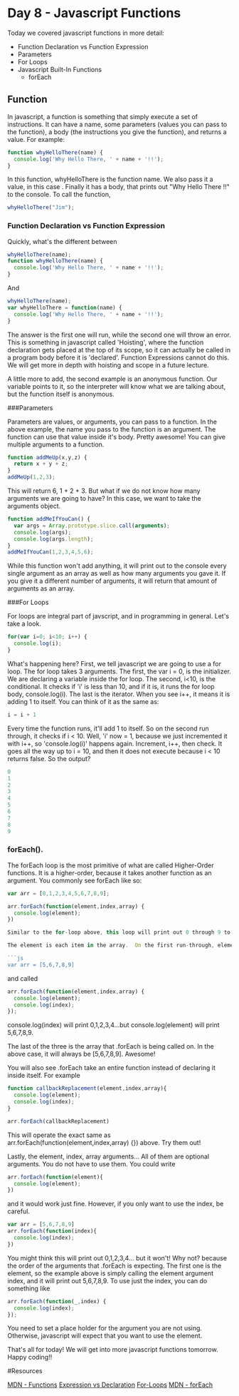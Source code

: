 # Day 8 - Javascript Functions

Today we covered javascript functions in more detail:

- Function Declaration vs Function Expression
- Parameters
- For Loops
- Javascript Built-In Functions
  - forEach

## Function

In javascript, a function is something that simply execute a set of instructions.  It can have a name, some parameters (values you can pass to the function), a body (the instructions you give the function), and returns a value. For example:

```js
function whyHelloThere(name) {
  console.log('Why Hello There, ' + name + '!!');
}
```
In this function, whyHelloThere is the function name. We also pass it a value, in this case <name>.  Finally it has a body, that prints out "Why Hello There <name>!!" to the console. To call the function,

```js
whyHelloThere("Jim");
```

### Function Declaration vs Function Expression

Quickly, what's the different between

```js
whyHelloThere(name);
function whyHelloThere(name) {
  console.log('Why Hello There, ' + name + '!!');
}
```

And

```js
whyHelloThere(name);
var whyHelloThere = function(name) {
  console.log('Why Hello There, ' + name + '!!');
}
```

The answer is the first one will run, while the second one will throw an error.  This is something in javascript called 'Hoisting', where the function declaration gets placed at the top of its scope, so it can actually be called in a program body before it is 'declared'.  Function Expressions cannot do this. We will get more in depth with hoisting and scope in a future lecture.

A little more to add, the second example is an anonymous function.  Our variable points to it, so the interpreter will know what we are talking about, but the function itself is anonymous.

###Parameters

Parameters are values, or arguments, you can pass to a function. In the above example, the name you pass to the function is an argument.  The function can use that value inside it's body.  Pretty awesome! You can give multiple arguments to a function.

```js
function addMeUp(x,y,z) {
  return x + y + z;
}
addMeUp(1,2,3);
```

This will return 6, 1 + 2 + 3.  But what if we do not know how many arguments we are going to have?  In this case, we want to take the arguments object.
```js
function addMeIfYouCan() {
  var args = Array.prototype.slice.call(arguments);
  console.log(args);
  console.log(args.length);
}
addMeIfYouCan(1,2,3,4,5,6);
```

While this function won't add anything, it will print out to the console every single argument as an array as well as how many arguments you gave it. If you give it a different number of arguments, it will return that amount of arguments as an array.

###For Loops

For loops are integral part of javscript, and in programming in general.  Let's take a look.

```js
for(var i=0; i<10; i++) {
  console.log(i);
}
```
What's happening here? First, we tell javascript we are going to use a for loop.  The for loop takes 3 arguments. The first, the var i = 0, is the initializer.  We are declaring a variable inside the for loop. The second, i<10, is the conditional.  It checks if 'i' is less than 10, and if it is, it runs the for loop body, console.log(i).  The last is the iterator.  When you see i++, it means it is adding 1 to itself.  You can think of it as the same as:

```js
i = i + 1
```

Every time the function runs, it'll add 1 to itself.  So on the second run through, it checks if i < 10.  Well, 'i' now = 1, because we just incremented it with i++, so 'console.log(i)' happens again.  Increment, i++, then check.  It goes all the way up to i = 10, and then it does not execute because i < 10 returns false. So the output?

```js
0
1
2
3
4
5
6
7
8
9
```

### forEach().

The forEach loop is the most primitive of what are called Higher-Order functions.  It is a higher-order, because it takes another function as an argument.  You commonly see forEach like so:

```js
var arr = [0,1,2,3,4,5,6,7,8,9];

arr.forEach(function(element,index,array) {
  console.log(element);
})

Similar to the for-loop above, this loop will print out 0 through 9 to the console. This method however, is called on an array. The forEach loop takes a callback, which is just another function it is waiting on, and that function can have three arguments: the element, the index, and array.

The element is each item in the array.  On the first run-through, element === 0, then 1, 2..etc.  The index is the array-based location of the element.  In this case, it will be the exact same as the element, but if we changed the array to

```js
var arr = [5,6,7,8,9]
```
and called

```js
arr.forEach(function(element,index,array) {
  console.log(element);
  console.log(index);
});
```

console.log(index) will print 0,1,2,3,4...but console.log(element) will print 5,6,7,8,9.

The last of the three is the array that .forEach is being called on. In the above case, it will always be [5,6,7,8,9].  Awesome!

You will also see .forEach take an entire function instead of declaring it inside itself. For example

```js
function callbackReplacement(element,index,array){
  console.log(element);
  console.log(index);
}

arr.forEach(callbackReplacement)
```

This will operate the exact same as arr.forEach(function(element,index,array) {}) above.  Try them out!

Lastly, the element, index, array arguments... All of them are optional arguments.  You do not have to use them. You could write

```js
arr.forEach(function(element){
  console.log(element);
})
```

and it would work just fine.  However, if you only want to use the index, be careful.

```js
var arr = [5,6,7,8,9]
arr.forEach(function(index){
  console.log(index);
})
```

You might think this will print out 0,1,2,3,4... but it won't! Why not? because the order of the arguments that .forEach is expecting.  The first one is the element, so the example above is simply calling the element argument index, and it will print out 5,6,7,8,9. To use just the index, you can do something like

```js
arr.forEach(function(_,index) {
  console.log(index);
});
```

You need to set a place holder for the argument you are not using.  Otherwise, javascript will expect that you want to use the element.

That's all for today! We will get into more javascript functions tomorrow. Happy coding!!

#Resources

[MDN - Functions](https://developer.mozilla.org/en-US/docs/Web/JavaScript/Reference/Functions)
[Expression vs Declaration](https://javascriptweblog.wordpress.com/2010/07/06/function-declarations-vs-function-expressions/)
[For-Loops](http://webcheatsheet.com/javascript/loops.php)
[MDN - forEach](https://developer.mozilla.org/en-US/docs/Web/JavaScript/Reference/Global_Objects/Array/forEach)


